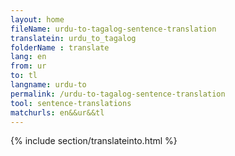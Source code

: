 ```yaml
---
layout: home
fileName: urdu-to-tagalog-sentence-translation
translatein: urdu_to_tagalog
folderName : translate
lang: en
from: ur
to: tl
langname: urdu-to
permalink: /urdu-to-tagalog-sentence-translation
tool: sentence-translations
matchurls: en&&ur&&tl
---
```

{% include section/translateinto.html %}
